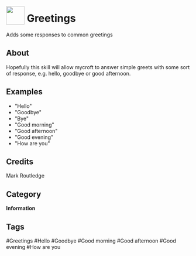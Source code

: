 # <img src="https://raw.githack.com/FortAwesome/Font-Awesome/master/svgs/solid/grin.svg" card_color="#FD9E66" width="50" height="50" style="vertical-align:bottom"/> Greetings
Adds some responses to common greetings

## About
Hopefully this skill will allow mycroft to answer simple greets with some sort of response, e.g. hello, goodbye or good afternoon.

## Examples
* "Hello"
* "Goodbye"
* "Bye"
* "Good morning"
* "Good afternoon"
* "Good evening"
* "How are you"

## Credits
Mark Routledge

## Category
**Information**

## Tags
#Greetings
#Hello
#Goodbye
#Good morning
#Good afternoon
#Good evening
#How are you

